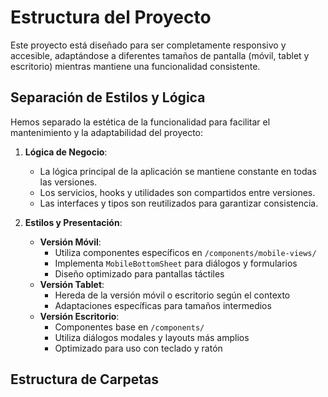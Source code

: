 # Estructura del Proyecto

Este proyecto está diseñado para ser completamente responsivo y accesible, adaptándose a diferentes tamaños de pantalla (móvil, tablet y escritorio) mientras mantiene una funcionalidad consistente.

## Separación de Estilos y Lógica

Hemos separado la estética de la funcionalidad para facilitar el mantenimiento y la adaptabilidad del proyecto:

1. **Lógica de Negocio**: 
   - La lógica principal de la aplicación se mantiene constante en todas las versiones.
   - Los servicios, hooks y utilidades son compartidos entre versiones.
   - Las interfaces y tipos son reutilizados para garantizar consistencia.

2. **Estilos y Presentación**: 
   - **Versión Móvil**: 
     - Utiliza componentes específicos en `/components/mobile-views/`
     - Implementa `MobileBottomSheet` para diálogos y formularios
     - Diseño optimizado para pantallas táctiles
   - **Versión Tablet**: 
     - Hereda de la versión móvil o escritorio según el contexto
     - Adaptaciones específicas para tamaños intermedios
   - **Versión Escritorio**: 
     - Componentes base en `/components/`
     - Utiliza diálogos modales y layouts más amplios
     - Optimizado para uso con teclado y ratón

## Estructura de Carpetas

